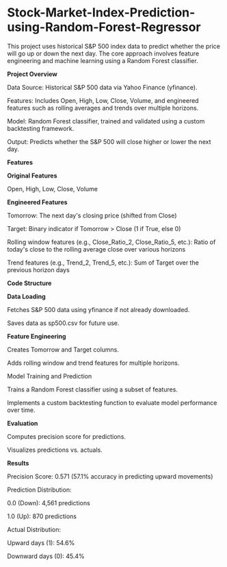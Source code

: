 # Stock-Market-Index-Prediction-using-Random-Forest-Regressor

This project uses historical S&P 500 index data to predict whether the price will go up or down the next day. The core approach involves feature engineering and machine learning using a Random Forest classifier.

**Project Overview**

Data Source: Historical S&P 500 data via Yahoo Finance (yfinance).

Features: Includes Open, High, Low, Close, Volume, and engineered features such as rolling averages and trends over multiple horizons.

Model: Random Forest classifier, trained and validated using a custom backtesting framework.

Output: Predicts whether the S&P 500 will close higher or lower the next day.

**Features**

**Original Features**

Open, High, Low, Close, Volume

**Engineered Features**

Tomorrow: The next day's closing price (shifted from Close)

Target: Binary indicator if Tomorrow > Close (1 if True, else 0)

Rolling window features (e.g., Close_Ratio_2, Close_Ratio_5, etc.): Ratio of today's close to the rolling average close over various horizons

Trend features (e.g., Trend_2, Trend_5, etc.): Sum of Target over the previous horizon days

**Code Structure**

**Data Loading**

Fetches S&P 500 data using yfinance if not already downloaded.

Saves data as sp500.csv for future use.

**Feature Engineering**

Creates Tomorrow and Target columns.

Adds rolling window and trend features for multiple horizons.

Model Training and Prediction

Trains a Random Forest classifier using a subset of features.

Implements a custom backtesting function to evaluate model performance over time.

**Evaluation**

Computes precision score for predictions.

Visualizes predictions vs. actuals.


**Results**

Precision Score: 0.571 (57.1% accuracy in predicting upward movements)

Prediction Distribution:

0.0 (Down): 4,561 predictions

1.0 (Up): 870 predictions

Actual Distribution:

Upward days (1): 54.6%

Downward days (0): 45.4%
